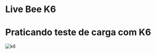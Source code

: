 # Live Bee K6
# Praticando teste de carga com K6

![k6](https://user-images.githubusercontent.com/86569498/151977482-6000beae-d754-41ee-90cd-d6c0862c41f9.png)
